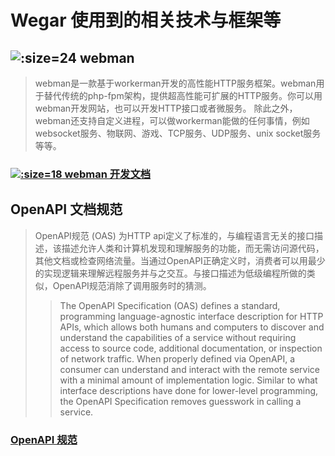 # <span class="icon-huxiangguanzhu"/> Wegar 使用到的相关技术与框架等

## ![](https://www.workerman.net/favicon.ico ':size=24') webman 

> webman是一款基于workerman开发的高性能HTTP服务框架。webman用于替代传统的php-fpm架构，提供超高性能可扩展的HTTP服务。你可以用webman开发网站，也可以开发HTTP接口或者微服务。
> 除此之外，webman还支持自定义进程，可以做workerman能做的任何事情，例如websocket服务、物联网、游戏、TCP服务、UDP服务、unix socket服务等等。

### [![](https://www.workerman.net/favicon.ico ':size=18') webman 开发文档](https://www.workerman.net/doc/webman/)

## <span class="icon-swagger"></span> OpenAPI 文档规范

> OpenAPI规范 (OAS) 为HTTP api定义了标准的，与编程语言无关的接口描述，该描述允许人类和计算机发现和理解服务的功能，而无需访问源代码，其他文档或检查网络流量。当通过OpenAPI正确定义时，消费者可以用最少的实现逻辑来理解远程服务并与之交互。与接口描述为低级编程所做的类似，OpenAPI规范消除了调用服务时的猜测。
> > The OpenAPI Specification (OAS) defines a standard, programming language-agnostic interface description for HTTP APIs, which allows both humans and computers to discover and understand the capabilities of a service without requiring access to source code, additional documentation, or inspection of network traffic. When properly defined via OpenAPI, a consumer can understand and interact with the remote service with a minimal amount of implementation logic. Similar to what interface descriptions have done for lower-level programming, the OpenAPI Specification removes guesswork in calling a service.

### [<span class="icon-link"></span> OpenAPI 规范](https://spec.openapis.org/oas/latest.html)
